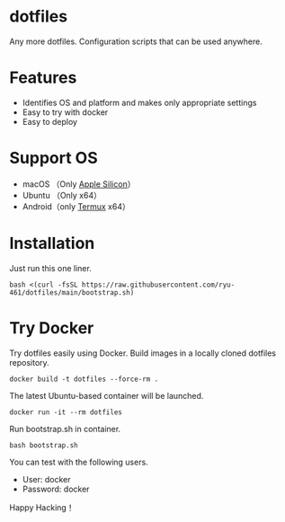 # dotfiles

Any more dotfiles.
Configuration scripts that can be used anywhere.

# Features

- Identifies OS and platform and makes only appropriate settings
- Easy to try with docker
- Easy to deploy

# Support OS

- macOS  （Only [Apple Silicon](https://support.apple.com/en-us/HT211814)）
- Ubuntu （Only x64）
- Android（only [Termux](https://github.com/termux) x64）

# Installation

Just run this one liner.

```shell
bash <(curl -fsSL https://raw.githubusercontent.com/ryu-461/dotfiles/main/bootstrap.sh)
```

# Try Docker

Try dotfiles easily using Docker.
Build images in a locally cloned dotfiles repository.

```shell
docker build -t dotfiles --force-rm .
```

The latest Ubuntu-based container will be launched.

```shell
docker run -it --rm dotfiles
```

Run bootstrap.sh in container.

```shell
bash bootstrap.sh
```

You can test with the following users.

- User: docker
- Password: docker

Happy Hacking！
